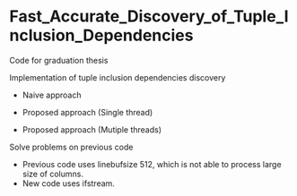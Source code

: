 # Fast_Accurate_Discovery_of_Tuple_Inclusion_Dependencies


Code for graduation thesis

Implementation of tuple inclusion dependencies discovery

- Naive approach

- Proposed approach (Single thread)

- Proposed approach (Mutiple threads)


Solve problems on previous code
- Previous code uses linebufsize 512, which is not able to process large size of columns.
- New code uses ifstream.
